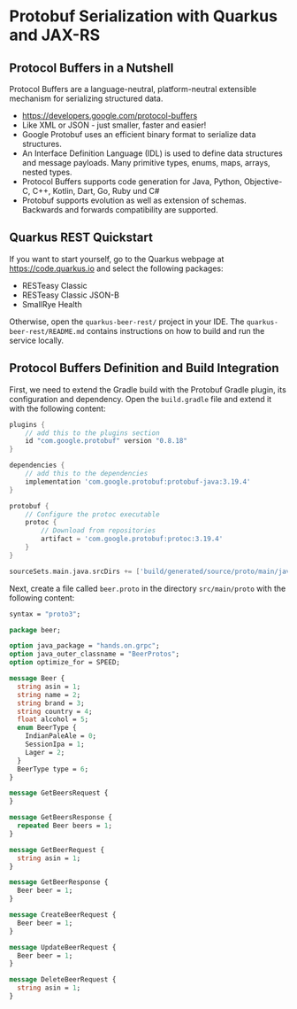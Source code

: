 # Protobuf Serialization with Quarkus and JAX-RS

## Protocol Buffers in a Nutshell

Protocol Buffers are a language-neutral, platform-neutral extensible mechanism for serializing structured data.
- https://developers.google.com/protocol-buffers
- Like XML or JSON - just smaller, faster and easier!
- Google Protobuf uses an efficient binary format to serialize data structures.
- An Interface Definition Language (IDL) is used to define data structures and message payloads. Many primitive types, enums, maps, arrays, nested types.
- Protocol Buffers supports code generation for Java, Python, Objective-C, C++, Kotlin, Dart, Go, Ruby und C#
- Protobuf supports evolution as well as extension of schemas. Backwards and forwards compatibility are supported.

## Quarkus REST Quickstart

If you want to start yourself, go to the Quarkus webpage at https://code.quarkus.io and select the following packages:
- RESTeasy Classic
- RESTeasy Classic JSON-B
- SmallRye Health 

Otherwise, open the `quarkus-beer-rest/` project in your IDE. The `quarkus-beer-rest/README.md` contains instructions
on how to build and run the service locally.

## Protocol Buffers Definition and Build Integration

First, we need to extend the Gradle build with the Protobuf Gradle plugin, its configuration and dependency.
Open the `build.gradle` file and extend it with the following content:
```groovy
plugins {
    // add this to the plugins section
    id "com.google.protobuf" version "0.8.18"
}

dependencies {
    // add this to the dependencies
    implementation 'com.google.protobuf:protobuf-java:3.19.4'
}

protobuf {
    // Configure the protoc executable
    protoc {
        // Download from repositories
        artifact = 'com.google.protobuf:protoc:3.19.4'
    }
}

sourceSets.main.java.srcDirs += ['build/generated/source/proto/main/java']
```

Next, create a file called `beer.proto` in the directory `src/main/proto` with the following content:
```proto
syntax = "proto3";

package beer;

option java_package = "hands.on.grpc";
option java_outer_classname = "BeerProtos";
option optimize_for = SPEED;

message Beer {
  string asin = 1;
  string name = 2;
  string brand = 3;
  string country = 4;
  float alcohol = 5;
  enum BeerType {
    IndianPaleAle = 0;
    SessionIpa = 1;
    Lager = 2;
  }
  BeerType type = 6;
}

message GetBeersRequest {
}

message GetBeersResponse {
  repeated Beer beers = 1;
}

message GetBeerRequest {
  string asin = 1;
}

message GetBeerResponse {
  Beer beer = 1;
}

message CreateBeerRequest {
  Beer beer = 1;
}

message UpdateBeerRequest {
  Beer beer = 1;
}

message DeleteBeerRequest {
  string asin = 1;
}
```

# 